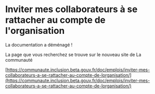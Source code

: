 # Inviter mes collaborateurs à se rattacher au compte de l'organisation

La documentation a déménagé !&#x20;

La page que vous recherchez se trouve sur le nouveau site de La communauté &#x20;

[https://communaute.inclusion.beta.gouv.fr/doc/emplois/inviter-mes-collaborateurs-a-se-rattacher-au-compte-de-lorganisation/](https://communaute.inclusion.beta.gouv.fr/doc/emplois/inviter-mes-collaborateurs-a-se-rattacher-au-compte-de-lorganisation/)
